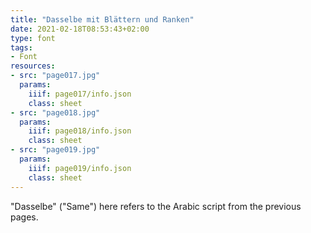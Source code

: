 ```yaml
---
title: "Dasselbe mit Blättern und Ranken"
date: 2021-02-18T08:53:43+02:00
type: font
tags:
- Font
resources:
- src: "page017.jpg"
  params:
    iiif: page017/info.json
    class: sheet
- src: "page018.jpg"
  params:
    iiif: page018/info.json
    class: sheet
- src: "page019.jpg"
  params:
    iiif: page019/info.json
    class: sheet
---
```

"Dasselbe" ("Same") here refers to the Arabic script from the previous pages.
